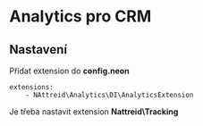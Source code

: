 # Analytics pro CRM

## Nastavení
Přidat extension do **config.neon**
```neon
extensions:
    - NAttreid\Analytics\DI\AnalyticsExtension
```

Je třeba nastavit extension **Nattreid\Tracking**

